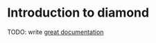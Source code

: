 # Introduction to diamond

TODO: write [great documentation](http://jacobian.org/writing/great-documentation/what-to-write/)
